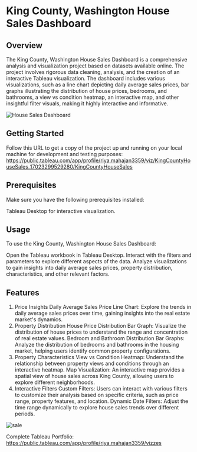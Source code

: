 # King County, Washington House Sales Dashboard

## Overview
The King County, Washington House Sales Dashboard is a comprehensive analysis and visualization project based on datasets available online. The project involves rigorous data cleaning, analysis, and the creation of an interactive Tableau visualization. The dashboard includes various visualizations, such as a line chart depicting daily average sales prices, bar graphs illustrating the distribution of house prices, bedrooms, and bathrooms, a view vs condition heatmap, an interactive map, and other insightful filter visuals, making it highly interactive and informative.

![House Sales Dashboard](https://github.com/Ravengraven/House-sales-dashboard/assets/153602080/ca92305b-8d37-4577-b103-aa01cbe2724f)

## Getting Started
Follow this URL to get a copy of the project up and running on your local machine for development and testing purposes: 
https://public.tableau.com/app/profile/riya.mahajan3359/viz/KingCountyHouseSales_17023299529280/KingCountyHouseSales

## Prerequisites
Make sure you have the following prerequisites installed:

Tableau Desktop for interactive visualization.

## Usage
To use the King County, Washington House Sales Dashboard:

Open the Tableau workbook in Tableau Desktop.
Interact with the filters and parameters to explore different aspects of the data.
Analyze visualizations to gain insights into daily average sales prices, property distribution, characteristics, and other relevant factors.

## Features
1. Price Insights
Daily Average Sales Price Line Chart: Explore the trends in daily average sales prices over time, gaining insights into the real estate market's dynamics.
2. Property Distribution
House Price Distribution Bar Graph: Visualize the distribution of house prices to understand the range and concentration of real estate values.
Bedroom and Bathroom Distribution Bar Graphs: Analyze the distribution of bedrooms and bathrooms in the housing market, helping users identify common property configurations.
3. Property Characteristics
View vs Condition Heatmap: Understand the relationship between property views and conditions through an interactive heatmap.
Map Visualization: An interactive map provides a spatial view of house sales across King County, allowing users to explore different neighborhoods.
4. Interactive Filters
Custom Filters: Users can interact with various filters to customize their analysis based on specific criteria, such as price range, property features, and location.
Dynamic Date Filters: Adjust the time range dynamically to explore house sales trends over different periods.

![sale](https://github.com/Ravengraven/House-sales-dashboard/assets/153602080/a9e44ad1-1068-48f4-b062-c99a496cbf17)

Complete Tableau Portfolio: https://public.tableau.com/app/profile/riya.mahajan3359/vizzes
